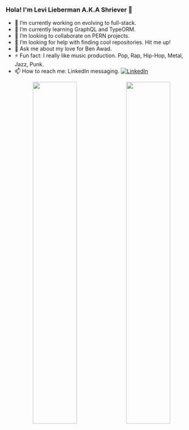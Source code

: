 ### Hola! I'm Levi Lieberman A.K.A Shriever 👋


- 🔭 I’m currently working on evolving to full-stack.
- 🌱 I’m currently learning GraphQL and TypeORM.
- 👯 I’m looking to collaborate on PERN projects.
- 🤔 I’m looking for help with finding cool repositories. Hit me up!
- 💬 Ask me about my love for Ben Awad.
- ⚡ Fun fact: I really like music production. Pop, Rap, Hip-Hop, Metal, Jazz, Punk. 
- 📫 How to reach me: LinkedIn messaging. <a href="https://www.linkedin.com/in/levi-lieberman-b80960108/"><img alt="LinkedIn" src="https://img.shields.io/badge/linkedin%20-%230077B5.svg?&style=flat&logo=linkedin&logoColor=white"/></a> &nbsp;

<p align="center">
  <img width="48%" src="https://github-readme-stats.vercel.app/api?username=Shriever&show_icons=true&theme=tokyonight" />
  <img width="48%" src="https://github-readme-streak-stats.herokuapp.com/?user=Shriever&theme=tokyonight" />
</p>

